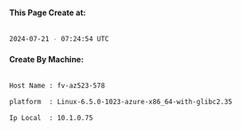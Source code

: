 
   
#### This Page Create at:

```bash

2024-07-21 - 07:24:54 UTC

```

#### Create By Machine:

```bash

Host Name : fv-az523-578

platform  : Linux-6.5.0-1023-azure-x86_64-with-glibc2.35

Ip Local  : 10.1.0.75

```

